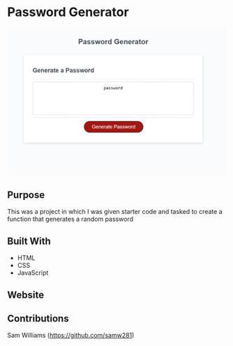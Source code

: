 # Password Generator
![Password Generator Screenshot](/assets/images/password-generator-screenshot.png)
## Purpose
This was a project in which I was given starter code and tasked to create a function that generates a random password

## Built With
* HTML
* CSS
* JavaScript

## Website


## Contributions
Sam Williams (https://github.com/samw281)
